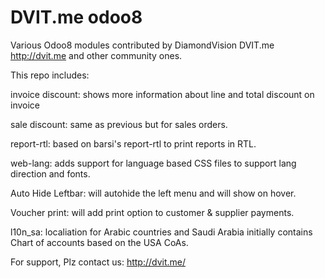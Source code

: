 DVIT.me odoo8
=====

Various Odoo8 modules contributed by DiamondVision DVIT.me http://dvit.me and other community ones.


This repo includes:

invoice discount: shows more information about line and total discount on invoice

sale discount: same as previous but for sales orders.

report-rtl: based on barsi's report-rtl to print reports in RTL.

web-lang: adds support for language based CSS files to support lang direction and fonts.

Auto Hide Leftbar: will autohide the left menu and will show on hover.

Voucher print: will add print option to customer & supplier payments.

l10n_sa: localiation for Arabic countries and Saudi Arabia initially contains Chart of accounts based on the USA CoAs.

For support, Plz contact us: http://dvit.me/
